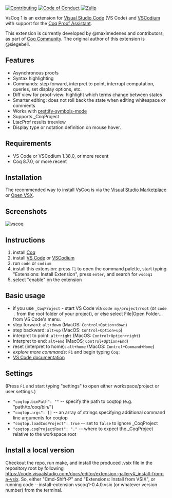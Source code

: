 <!-- [![Travis][travis-shield]][travis-link] -->
[![Contributing][contributing-shield]][contributing-link]
[![Code of Conduct][conduct-shield]][conduct-link]
[![Zulip][zulip-shield]][zulip-link]
<!-- [![Available on the Visual Studio marketplace][vs-marketplace-shield]][vs-marketplace-link]
[![Available on the Open VSX marketplace][open-vsx-shield]][open-vsx-link] -->

<!-- [travis-shield]: https://travis-ci.com/coq-community/vscoq.svg?branch=master
[travis-link]: https://travis-ci.com/coq-community/vscoq/builds -->

[contributing-shield]: https://img.shields.io/badge/contributions-welcome-%23f7931e.svg
[contributing-link]: https://github.com/coq-community/manifesto/blob/master/CONTRIBUTING.md

[conduct-shield]: https://img.shields.io/badge/%E2%9D%A4-code%20of%20conduct-%23f15a24.svg
[conduct-link]: https://github.com/coq-community/manifesto/blob/master/CODE_OF_CONDUCT.md

[zulip-shield]: https://img.shields.io/badge/chat-on%20zulip-%23c1272d.svg
[zulip-link]: https://coq.zulipchat.com/#narrow/stream/237662-VsCoq-devs.20.26.20users

<!-- [vs-marketplace-shield]: https://img.shields.io/visual-studio-marketplace/v/coq-community.vscoq1?label=Visual%20Studio%20Marketplace
[vs-marketplace-link]: https://marketplace.visualstudio.com/items?itemName=coq-community.vscoq1

[open-vsx-shield]: https://img.shields.io/open-vsx/v/coq-community/vscoq1
[open-vsx-link]: https://open-vsx.org/extension/coq-community/vscoq1 -->

VsCoq 1 is an extension for [Visual Studio Code](https://code.visualstudio.com/) (VS Code)
and [VSCodium](https://vscodium.com/) with support for the [Coq Proof Assistant](https://coq.inria.fr/).

This extension is currently developed by @maximedenes and contributors, as
part of [Coq Community](https://github.com/coq-community/manifesto). The
original author of this extension is @siegebell.

## Features
* Asynchronous proofs
* Syntax highlighting
* Commands: step forward, interpret to point, interrupt computation, queries, set display options, etc.
* Diff view for proof-view: highlight which terms change between states
* Smarter editing: does not roll back the state when editing whitespace or comments
* Works with [prettify-symbols-mode](https://marketplace.visualstudio.com/items?itemName=siegebell.prettify-symbols-mode)
* Supports \_CoqProject
* LtacProf results treeview
* Display type or notation definition on mouse hover.

## Requirements
* VS Code or VSCodium 1.38.0, or more recent
* Coq 8.7.0, or more recent

## Installation
The recommended way to install VsCoq is via the [Visual Studio Marketplace](https://marketplace.visualstudio.com/items?itemName=coq-community.vscoq1) or [Open VSX](https://open-vsx.org/extension/coq-community/vscoq1).

## Screenshots
![vscoq](https://user-images.githubusercontent.com/647105/64025392-dbf12100-cb3c-11e9-8e7f-5c63296500f9.png)

## Instructions
1. install [Coq](https://coq.inria.fr/download)
2. install [VS Code](https://code.visualstudio.com/) or [VSCodium](https://vscodium.com/)
3. run `code` or `codium`
4. install this extension: press `F1` to open the command palette, start typing "Extensions: Install Extension", press `enter`, and search for `vscoq1`
5. select "enable" on the extension

## Basic usage
* if you use `_CoqProject` - start VS Code via `code my/project/root` (or `code .` from the root folder of your project), or else select File|Open Folder... from VS Code's menu.
* step forward: `alt+down` (MacOS: `Control+Option+down`)
* step backward: `alt+up` (MacOS: `Control+Option+up`)
* interpret to point: `alt+right` (MacOS: `Control+Option+right`)
* interpret to end: `alt+end` (MacOS: `Control+Option+End`)
* reset (interpret to home): `alt+home` (MacOS: `Control+Command+Home`)
* *explore more commands*: `F1` and begin typing `Coq:`
* [VS Code documentation](https://code.visualstudio.com/docs/editor/codebasics)

## Settings
(Press `F1` and start typing "settings" to open either workspace/project or user settings.)
* `"coqtop.binPath": ""` -- specify the path to coqtop (e.g. "path/to/coq/bin/")
* `"coqtop.args": []` -- an array of strings specifying additional command line arguments for coqtop
* `"coqtop.loadCoqProject": true` -- set to `false` to ignore <span>_CoqProject</span>
* `"coqtop.coqProjectRoot": "."` -- where to expect the <span>_CoqProject</span> relative to the workspace root

## Install a local version

Checkout the repo, run make, and install the produced .vsix file in the repository root by following https://code.visualstudio.com/docs/editor/extension-gallery#_install-from-a-vsix. So, either "Cmd-Shift-P" and "Extensions: Install from VSIX", or running code --install-extension vscoq1-0.4.0.vsix (or whatever version number) from the terminal.
